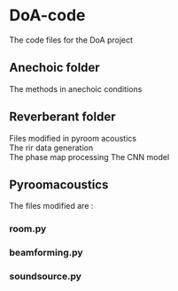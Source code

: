 # DoA-code
The code files for the DoA project

## Anechoic folder 
The methods in anechoic conditions

## Reverberant folder 
Files modified in pyroom acoustics   
The rir data generation   
The phase map processing 
The CNN model   

## Pyroomacoustics
The files modified are :
### room.py
### beamforming.py
### soundsource.py
